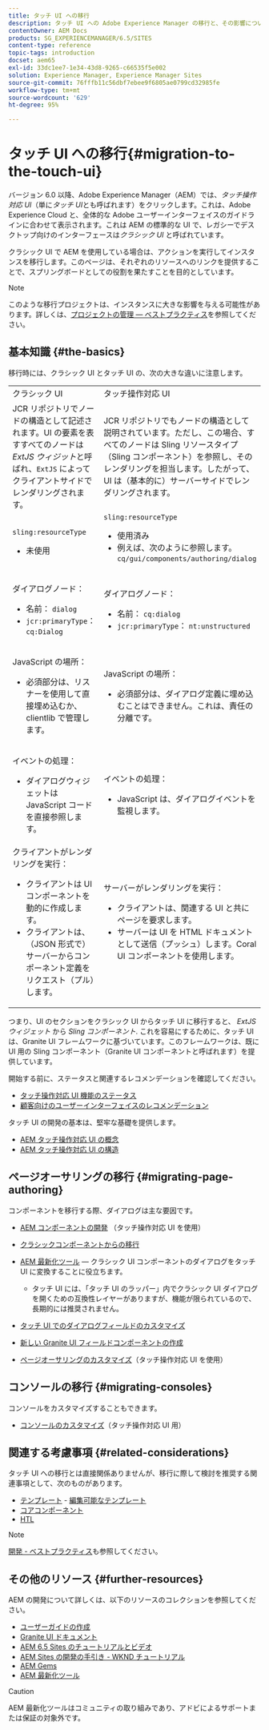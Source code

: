 ```yaml
---
title: タッチ UI への移行
description: タッチ UI への Adobe Experience Manager の移行と、その影響について説明します。
contentOwner: AEM Docs
products: SG_EXPERIENCEMANAGER/6.5/SITES
content-type: reference
topic-tags: introduction
docset: aem65
exl-id: 33dc1ee7-1e34-43d8-9265-c66535f5e002
solution: Experience Manager, Experience Manager Sites
source-git-commit: 76fffb11c56dbf7ebee9f6805ae0799cd32985fe
workflow-type: tm+mt
source-wordcount: '629'
ht-degree: 95%

---
```


# タッチ UI への移行{#migration-to-the-touch-ui}

バージョン 6.0 以降、Adobe Experience Manager（AEM）では、*タッチ操作対応 UI*（単に&#x200B;*タッチ UI*&#x200B;とも呼ばれます）をクリックします。これは、Adobe Experience Cloud と、全体的な Adobe ユーザーインターフェイスのガイドラインに合わせて表示されます。これは AEM の標準的な UI で、レガシーでデスクトップ向けのインターフェースは&#x200B;*クラシック UI* と呼ばれています。

クラシック UI で AEM を使用している場合は、アクションを実行してインスタンスを移行します。このページは、それぞれのリソースへのリンクを提供することで、スプリングボードとしての役割を果たすことを目的としています。

>[!NOTE]
>
>このような移行プロジェクトは、インスタンスに大きな影響を与える可能性があります。詳しくは、[プロジェクトの管理 — ベストプラクティス](/help/managing/best-practices.md)を参照してください。

## 基本知識 {#the-basics}

移行時には、クラシック UI とタッチ UI の、次の大きな違いに注意します。

<table>
 <tbody>
  <tr>
   <td>クラシック UI</td>
   <td>タッチ操作対応 UI</td>
  </tr>
  <tr>
   <td>JCR リポジトリでノードの構造として記述されます。UI の要素を表すすべてのノードは <em>ExtJS ウィジット</em>と呼ばれ、<code>ExtJS</code> によってクライアントサイドでレンダリングされます。</td>
   <td>JCR リポジトリでもノードの構造として説明されています。ただし、この場合、すべてのノードは Sling リソースタイプ（Sling コンポーネント）を参照し、そのレンダリングを担当します。したがって、UI は（基本的に）サーバーサイドでレンダリングされます。</td>
  </tr>
  <tr>
   <td><p><code>sling:resourceType</code></p>
    <ul>
     <li>未使用</li>
    </ul> </td>
   <td><code>sling:resourceType</code>
    <ul>
     <li>使用済み</li>
     <li>例えば、次のように参照します。<br /> <code>cq/gui/components/authoring/dialog</code><br /> </li>
    </ul> </td>
  </tr>
  <tr>
   <td><p>ダイアログノード：</p>
    <ul>
     <li>名前： <code>dialog</code></li>
     <li><code>jcr:primaryType</code>： <code>cq:Dialog</code></li>
    </ul> </td>
   <td><p>ダイアログノード：</p>
    <ul>
     <li>名前： <code>cq:dialog</code></li>
     <li><code>jcr:primaryType</code>： <code>nt:unstructured</code></li>
    </ul> </td>
  </tr>
  <tr>
   <td><p>JavaScript の場所：</p>
    <ul>
     <li>必須部分は、リスナーを使用して直接埋め込むか、clientlib で管理します。</li>
    </ul> </td>
   <td><p>JavaScript の場所：</p>
    <ul>
     <li>必須部分は、ダイアログ定義に埋め込むことはできません。これは、責任の分離です。</li>
    </ul> </td>
  </tr>
  <tr>
   <td><p>イベントの処理：</p>
    <ul>
     <li>ダイアログウィジェットは JavaScript コードを直接参照します。</li>
    </ul> </td>
   <td><p>イベントの処理：</p>
    <ul>
     <li>JavaScript は、ダイアログイベントを監視します。</li>
    </ul> </td>
  </tr>
  <tr>
   <td>クライアントがレンダリングを実行：
    <ul>
     <li>クライアントは UI コンポーネントを動的に作成します。</li>
     <li>クライアントは、（JSON 形式で）サーバーからコンポーネント定義をリクエスト（プル）します。</li>
    </ul> </td>
   <td>サーバーがレンダリングを実行：
    <ul>
     <li>クライアントは、関連する UI と共にページを要求します。</li>
     <li>サーバーは UI を HTML ドキュメントとして送信（プッシュ）します。Coral UI コンポーネントを使用します。<br /> </li>
    </ul> </td>
  </tr>
 </tbody>
</table>

つまり、UI のセクションをクラシック UI からタッチ UI に移行すると、 *ExtJS ウィジェット* から *Sling コンポーネント*. これを容易にするために、タッチ UI は、Granite UI フレームワークに基づいています。このフレームワークは、既に UI 用の Sling コンポーネント（Granite UI コンポーネントと呼ばれます）を提供しています。

開始する前に、ステータスと関連するレコメンデーションを確認してください。

* [タッチ操作対応 UI 機能のステータス](/help/release-notes/touch-ui-features-status.md)
* [顧客向けのユーザーインターフェイスのレコメンデーション](/help/sites-deploying/ui-recommendations.md)

タッチ UI の開発の基本は、堅牢な基礎を提供します。

* [AEM タッチ操作対応 UI の概念](/help/sites-developing/touch-ui-concepts.md)
* [AEM タッチ操作対応 UI の構造](/help/sites-developing/touch-ui-structure.md)

## ページオーサリングの移行 {#migrating-page-authoring}

コンポーネントを移行する際、ダイアログは主な要因です。

* [AEM コンポーネントの開発](/help/sites-developing/developing-components.md) （タッチ操作対応 UI を使用）
* [クラシックコンポーネントからの移行](/help/sites-developing/developing-components.md#migrating-from-a-classic-component)
* [AEM 最新化ツール](/help/sites-developing/modernization-tools.md) — クラシック UI コンポーネントのダイアログをタッチ UI に変換することに役立ちます。

   * タッチ UI には、「タッチ UI のラッパー」内でクラシック UI ダイアログを開くための互換性レイヤーがありますが、機能が限られているので、長期的には推奨されません。

* [タッチ UI でのダイアログフィールドのカスタマイズ](https://helpx.adobe.com/jp/experience-manager/kt/eseminars/gems/aem-customizing-dialog-fields-in-touch-ui.html)
* [新しい Granite UI フィールドコンポーネントの作成](/help/sites-developing/granite-ui-component.md)
* [ページオーサリングのカスタマイズ](/help/sites-developing/customizing-page-authoring-touch.md)（タッチ操作対応 UI を使用）

## コンソールの移行 {#migrating-consoles}

コンソールをカスタマイズすることもできます。

* [コンソールのカスタマイズ](/help/sites-developing/customizing-consoles-touch.md)（タッチ操作対応 UI 用）

## 関連する考慮事項 {#related-considerations}

タッチ UI への移行とは直接関係ありませんが、移行に際して検討を推奨する関連事項として、次のものがあります。

* [テンプレート](/help/sites-developing/templates.md) - [編集可能なテンプレート](/help/sites-developing/page-templates-editable.md)
* [コアコンポーネント](https://experienceleague.adobe.com/docs/experience-manager-core-components/using/introduction.html?lang=ja)
* [HTL](https://experienceleague.adobe.com/docs/experience-manager-htl/content/overview.html?lang=ja)

>[!NOTE]
>
>[開発 - ベストプラクティス](/help/sites-developing/best-practices.md)も参照してください。

## その他のリソース {#further-resources}

AEM の開発について詳しくは、以下のリソースのコレクションを参照してください。

* [ユーザーガイドの作成](/help/sites-developing/getting-started.md)
* [Granite UI ドキュメント](https://developer.adobe.com/experience-manager/reference-materials/6-5/granite-ui/api/jcr_root/libs/granite/ui/index.html)
* [AEM 6.5 Sites のチュートリアルとビデオ](https://experienceleague.adobe.com/docs/experience-manager-learn/sites/overview.html?lang=ja)
* [AEM Sites の開発の手引き - WKND チュートリアル ](/help/sites-developing/getting-started.md)
* [AEM Gems](https://experienceleague.adobe.com/docs/events/experience-manager-gems-recordings/overview.html?lang=ja)
* [AEM 最新化ツール](https://opensource.adobe.com/aem-modernize-tools/)

>[!CAUTION]
>
>AEM 最新化ツールはコミュニティの取り組みであり、アドビによるサポートまたは保証の対象外です。
